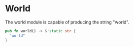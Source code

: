 # World

The world module is capable of producing the string "world".

```rs
pub fn world() -> &'static str {
  "world"
}
```
